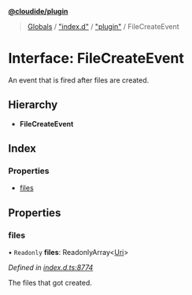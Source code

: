 **[@cloudide/plugin](../README.md)**

> [Globals](../README.md) / ["index.d"](../modules/_index_d_.md) / ["plugin"](../modules/_index_d_._plugin_.md) / FileCreateEvent

# Interface: FileCreateEvent

An event that is fired after files are created.

## Hierarchy

* **FileCreateEvent**

## Index

### Properties

* [files](_index_d_._plugin_.filecreateevent.md#files)

## Properties

### files

• `Readonly` **files**: ReadonlyArray\<[Uri](../classes/_index_d_._plugin_.uri.md)>

*Defined in [index.d.ts:8774](https://github.com/huaweicloud/cloudide-plugin-api/blob/1ab5ef8/index.d.ts#L8774)*

The files that got created.
